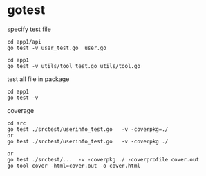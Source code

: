 # gotest

specify test file
```
cd app1/api
go test -v user_test.go  user.go
```

```
cd app1
go test -v utils/tool_test.go utils/tool.go
```

test all file in package
```
cd app1
go test -v
```


coverage
```
cd src
go test ./srctest/userinfo_test.go   -v -coverpkg=./
or
go test ./srctest/userinfo_test.go   -v -coverpkg ./

or
go test ./srctest/...  -v -coverpkg ./ -coverprofile cover.out
go tool cover -html=cover.out -o cover.html
```